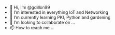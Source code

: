 - 👋 Hi, I’m @gdillon99
- 👀 I’m interested in everything IoT and Networking 
- 🌱 I’m currently learning PKI, Python and gardening
- 💞️ I’m looking to collaborate on ...
- 📫 How to reach me ...

<!---
gdillon99/gdillon99 is a ✨ special ✨ repository because its `README.md` (this file) appears on your GitHub profile.
You can click the Preview link to take a look at your changes.
--->
